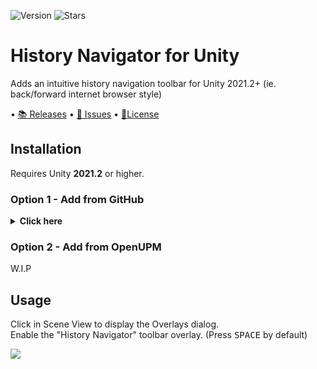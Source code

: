 <!---
This file is auto-generated by a github hook please modify .github/readme.md if you don't want to lose your work
-->
![Version](https://img.shields.io/github/package-json/v/kronnect/HistoryNavigator?style=for-the-badge)
![Stars](https://img.shields.io/github/stars/kronnect/HistoryNavigator?color=orange&style=for-the-badge)

# History Navigator for Unity
Adds an intuitive history navigation toolbar for Unity 2021.2+ (ie. back/forward internet browser style)

• [📚 Releases](https://github.com/kronnect/HistoryNavigator/releases)
• [💬 Issues](https://github.com/kronnect/HistoryNavigator/issues)
• [📝License](https://github.com/kronnect/HistoryNavigator/blob/#branch-name/LICENSE)

## Installation
Requires Unity **2021.2** or higher.

### Option 1 - Add from GitHub
<details>
<summary> <b>Click here</b> </summary>

- Open `Window/Package Manager`
- Click <kbd>+</kbd>
- <kbd>Add from Git URL</kbd>
- `https://github.com/kronnect/HistoryNavigator.git` `#branch-name` <kbd>Add</kbd>

<b>Note that Unity doesn't give you the ability to receive updates through the Package Manager this way, you will have to update manually!!</b>
</details>

### Option 2 - Add from OpenUPM

W.I.P

## Usage
Click in Scene View to display the Overlays dialog. <br>
Enable the "History Navigator" toolbar overlay. (Press <kbd>SPACE</kbd> by default)

<img src="https://github.com/kronnect/HistoryNavigator/blob/master/demo.gif?raw=true">
